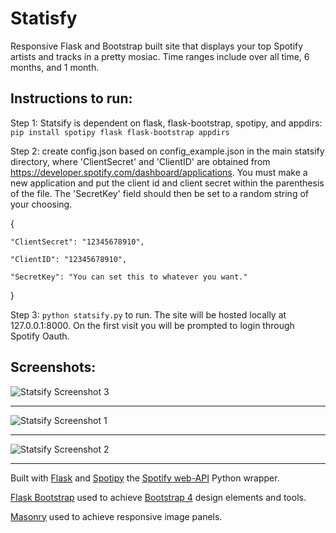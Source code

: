 # Statisfy

Responsive Flask and Bootstrap built site that displays your top Spotify artists and tracks in a pretty mosiac. Time ranges include over all time, 6 months, and 1 month.

Instructions to run:
---
Step 1: Statsify is dependent on flask, flask-bootstrap, spotipy, and appdirs:
```pip install spotipy flask flask-bootstrap appdirs```

Step 2: create config.json based on config_example.json in the main statsify directory, where 'ClientSecret' and 'ClientID' are obtained from https://developer.spotify.com/dashboard/applications. You must make a new application and put the client id and client secret within the parenthesis of the file. The 'SecretKey' field should then be set to a random string of your choosing.

{

	"ClientSecret": "12345678910", 
	
	"ClientID": "12345678910",
	
	"SecretKey": "You can set this to whatever you want."
	
}

Step 3: `python statsify.py` to run. The site will be hosted locally at 127.0.0.1:8000. On the first visit you will be prompted to login through Spotify Oauth.

Screenshots:
---
![Statsify Screenshot 3](https://github.com/IlyasI/statsify/blob/master/screenshots/screen3.jpg)

---
![Statsify Screenshot 1](https://github.com/IlyasI/statsify/blob/master/screenshots/screen1.jpg)

---
![Statsify Screenshot 2](https://github.com/IlyasI/statsify/blob/master/screenshots/screen2.png)

___
Built with [Flask](http://flask.pocoo.org/) and [Spotipy]() the [Spotify web-API](https://developer.spotify.com/web-api/) Python wrapper.

[Flask Bootstrap](https://pythonhosted.org/Flask-Bootstrap/) used to achieve [Bootstrap 4](http://getbootstrap.com/) design elements and tools.

[Masonry](https://masonry.desandro.com/) used to achieve responsive image panels.

